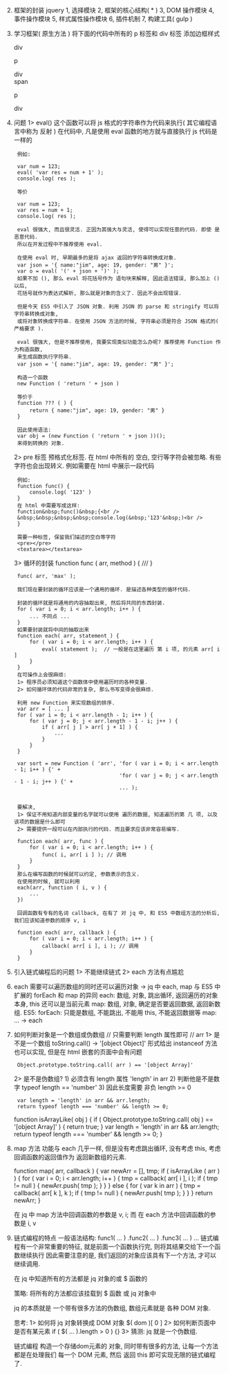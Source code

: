 2. 框架的封装
    jquery
    1, 选择模块
    2, 框架的核心结构( * )
    3, DOM 操作模块
    4, 事件操作模块
    5, 样式属性操作模块
    6, 插件机制
    7, 构建工具( gulp )

3. 学习框架( 原生方法 )
    将下面的代码中所有的 p 标签和 div 标签 添加边框样式
    <div>div</div>
    <p>p</p> 
    <div>div</div>
    <span>span</span>
    <p>p</p> 
    <div>div</div>


4. 问题
    1> eval() 
        这个函数可以将 js 格式的字符串作为代码来执行( 其它编程语言中称为 反射 )
        在代码中, 凡是使用 eval 函数的地方就与直接执行 js 代码是一样的

        例如:

        var num = 123;
        eval( 'var res = num + 1' );
        console.log( res );        

        等价

        var num = 123;
        var res = num + 1; 
        console.log( res );        

        eval 很强大, 而且很灵活. 正因为其强大与灵活, 使得可以实现任意的代码. 即使 是 恶意代码.
        所以在开发过程中不推荐使用 eval.

        在使用 eval 时, 早期最多的是将 ajax 返回的字符串转换成对象.
        var json = '{ name:"jim", age: 19, gender: "男" }';
        var o = eval( '(' + json + ')' );
        如果不加 (), 那么 eval 将花括号作为 语句块来解释, 因此语法错误, 那么加上 () 以后, 
        花括号就作为表达式解析, 那么就是对象的含义了. 因此不会出现错误.

        但是今天 ES5 中引入了 JSON 对象. 利用 JSON 的 parse 和 stringify 可以将字符串转换成对象,
        或将对象转换成字符串. 在使用 JSON 方法的时候, 字符串必须是符合 JSON 格式的( 严格要求 ).

        eval 很强大, 但是不推荐使用, 我要实现类似功能怎么办呢? 推荐使用 Function 作为构造函数,
        来生成函数执行字符串.
        var json = '{ name:"jim", age: 19, gender: "男" }';

        构造一个函数
        new Function ( 'return ' + json )

        等价于
        function ??? ( ) {
            return { name:"jim", age: 19, gender: "男" }
        }

        因此使用语法:
        var obj = (new Function ( 'return ' + json ))();
        来得到转换的 对象.

    2> pre 标签
        预格式化标签. 在 html 中所有的 空白, 空行等字符会被忽略.
        有些字符也会出现转义. 例如需要在 html 中展示一段代码
        
        例如:
        function func() {
            console.log( '123' )
        }
        在 html 中需要写成这样:
        function&nbsp;func()&nbsp;{<br />
        &nbsp;&nbsp;&nbsp;&nbsp;console.log(&nbsp;'123'&nbsp;)<br />
        }

        需要一种标签, 保留我们描述的空白等字符
        <pre></pre>
        <textarea></textarea>

    3> 循环的封装
        function func ( arr, method ) {
            ///
        }

        func( arr, 'max' );

        我们现在要封装的循环应该是一个通用的循环. 是描述各种类型的循环代码.

        封装的循环就是将通用的内容抽取出来, 然后将共同的东西封装.
        for ( var i = 0; i < arr.length; i++ ) {
            ... 不同点 ...
        }
        如果要封装就将中间的抽取出来
        function each( arr, statement ) {
            for ( var i = 0; i < arr.length; i++ ) {
                eval( statement );  // 一般是在这里遍历 第 i 项, 的元素 arr[ i ]
            }
        }
        在可操作上会很麻烦:
        1> 程序员必须知道这个函数体中使用遍历时的各种变量.
        2> 如何循环体的代码非常的复杂, 那么书写变得会很麻烦.

        利用 new Function 来实现数组的排序.
        var arr = [ ... ]
        for ( var i = 0; i < arr.length - 1; i++ ) {
            for ( var j = 0; j < arr.length - 1 - i; j++ ) {
                if ( arr[ j ] > arr[ j + 1] ) {
                    ...
                }
            }
        }

        var sort = new Function ( 'arr', 'for ( var i = 0; i < arr.length - 1; i++ ) {' +
                                         'for ( var j = 0; j < arr.length - 1 - i; j++ ) {' + 
                                         ... );
                                        

        要解决, 
        1> 保证不用知道内部变量的名字就可以使用 遍历的数据, 知道遍历的第 几 项, 以及该项的数据是什么即可
        2> 需要提供一段可以在内部执行的代码. 而且要求应该非常容易编写. 

        function each( arr, func ) {
            for ( var i = 0; i < arr.length; i++ ) {
                func( i, arr[ i ] ); // 调用
            }
        }
        那么在编写函数的时候就可以约定, 参数表示的含义.
        在使用的时候, 就可以利用
        each(arr, function ( i, v ) {
            ...
        })

        回调函数有专有的名词 callback, 在有了 对 jq 中, 和 ES5 中数组方法的分析后, 我们应该知道参数的顺序 v, i
        
        function each( arr, callback ) {
            for ( var i = 0; i < arr.length; i++ ) {
                callback( arr[ i ], i ); // 调用
            }
        }

5. 引入链式编程后的问题
    1> 不能继续链式
    2> each 方法有点尴尬

6. each 需要可以遍历数组的同时还可以遍历对象
    -> jq 中 each, map 与 ES5 中扩展的 forEach 和 map 的异同
        each: 数组, 对象, 跳出循环, 返回遍历的对象本身, this 还可以是当前元素
        map: 数组, 对象, 确定是否要返回数据, 返回新数组.
        ES5:
            forEach: 只能是数组, 不能跳出, 不能用 this, 不能返回数据等
            map: ...
    -> each
        
7. 如何判断对象是一个数组或伪数组
    // 只需要判断 length 属性即可
    // arr
    1> 是不是一个数组
        toString.call() -> '[object Object]' 形式给出
        instanceof 方法也可以实现, 但是在 html 嵌套的页面中会有问题

        Object.prototype.toString.call( arr ) == '[object Array]'
    
    2> 是不是伪数组?
        1) 必须含有 length 属性
            'length' in arr
        2) 判断他是不是数字
            typeof length == 'number'
        3) 因此长度需要 非负
            length >= 0
        
        var length = 'length' in arr && arr.length;
        return typeof length === 'number' && length >= 0;

    function isArrayLike( obj ) {
        if ( Object.prototype.toString.call( obj ) == '[object Array]' ) {
            return true;
        }
        var length = 'length' in arr && arr.length;
        return typeof length === 'number' && length >= 0;
    }

8. map 方法
    功能与 each 几乎一样, 但是没有考虑跳出循环, 没有考虑 this, 
    考虑 回调函数的返回值作为 返回新数组的元素.

    function map( arr, callback ) {
        var newArr = [], tmp;
        if ( isArrayLike ( arr ) ) {
            for ( var i = 0; i < arr.length; i++ ) {
                tmp = callback( arr[ i ], i );
                if ( tmp != null ) {
                    newArr.push( tmp );
                }
            }
        } else {
            for ( var k in arr ) {
                tmp = callback( arr[ k ], k );
                if ( tmp != null ) {
                    newArr.push( tmp );
                }
            }
        }
        return newArr;
    }

    在 jq 中 map 方法中回调函数的参数是 v, i;
    而 在 each 方法中回调函数的参数是 i, v

8. 链式编程的特点
    一般语法结构:
        func1( ... )
            .func2( ... )
            .func3( ... )
            ...
    链式编程有一个非常重要的特征, 就是前面一个函数执行完, 则将其结果交给下一个函数继续执行
    因此需要注意的是, 我们返回的对象应该具有下一个方法, 才可以继续调用.

    在 jq 中知道所有的方法都是 jq 对象的或 $ 函数的

    策略: 将所有的方法都应该挂载到 $ 函数 或 jq 对象中

    jq 的本质就是 一个带有很多方法的伪数组, 数组元素就是 各种 DOM 对象.

    思考:
        1> 如何将 jq 对象转换成 DOM 对象 
            $( dom )[ 0 ]
        2> 如何判断页面中是否有某元素
            if ( $( ... ).length > 0 ) {}
        3> 猜测: jq 就是一个伪数组.

    链式编程
        构造一个存储dom元素的 对象, 同时带有很多的方法, 让每一个方法都是在处理我们
        每一个 DOM 元素, 然后 返回 this 即可实现无限的链式编程了.
        


























